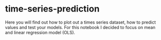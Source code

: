 # time-series-prediction
Here you will find out how to plot out a times series dataset, how to predict values and test your models. For this notebook I decided to focus on mean and linear regression model (OLS).
